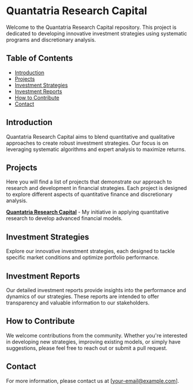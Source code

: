 # Quantatria Research Capital

Welcome to the Quantatria Research Capital repository. This project is dedicated to developing innovative investment strategies using systematic programs and discretionary analysis.

## Table of Contents

- [Introduction](#introduction)
- [Projects](#projects)
- [Investment Strategies](#investment-strategies)
- [Investment Reports](#investment-reports)
- [How to Contribute](#how-to-contribute)
- [Contact](#contact)

## Introduction

Quantatria Research Capital aims to blend quantitative and qualitative approaches to create robust investment strategies. Our focus is on leveraging systematic algorithms and expert analysis to maximize returns.

## Projects

Here you will find a list of projects that demonstrate our approach to research and development in financial strategies. Each project is designed to explore different aspects of quantitative finance and discretionary analysis.

**[Quantatria Research Capital](https://github.com/Raphaeldavid203/Quantatria)** - My initiative in applying quantitative research to develop advanced financial models.


## Investment Strategies

Explore our innovative investment strategies, each designed to tackle specific market conditions and optimize portfolio performance.

## Investment Reports

Our detailed investment reports provide insights into the performance and dynamics of our strategies. These reports are intended to offer transparency and valuable information to our stakeholders.

## How to Contribute

We welcome contributions from the community. Whether you're interested in developing new strategies, improving existing models, or simply have suggestions, please feel free to reach out or submit a pull request.

## Contact

For more information, please contact us at [your-email@example.com].

